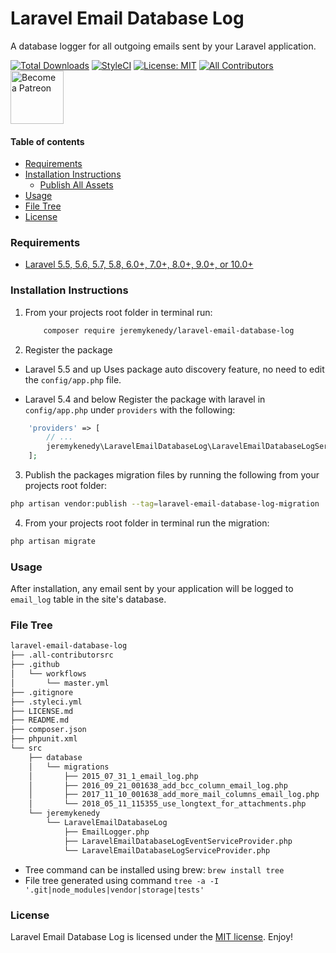 # Laravel Email Database Log
A database logger for all outgoing emails sent by your Laravel application.

[![Total Downloads](https://poser.pugx.org/jeremykenedy/laravel-email-database-log/d/total.svg)](https://packagist.org/packages/jeremykenedy/laravel-email-database-log)
[![StyleCI](https://github.styleci.io/repos/606927458/shield?branch=master)](https://github.styleci.io/repos/606927458?branch=master)
[![License: MIT](https://img.shields.io/badge/License-MIT-yellow.svg)](https://opensource.org/licenses/MIT)
[![All Contributors](https://img.shields.io/badge/all_contributors-1-orange.svg?style=flat-square)](#contributors)
<a href="https://www.patreon.com/bePatron?u=10119959" title="Become a Patreon">
    <img src="https://c5.patreon.com/external/logo/become_a_patron_button.png" alt="Become a Patreon" width="85px" >
</a>

#### Table of contents
- [Requirements](#requirements)
- [Installation Instructions](#installation-instructions)
    - [Publish All Assets](#publish-all-assets)
- [Usage](#usage)
- [File Tree](#file-tree)
- [License](#license)

### Requirements
* [Laravel 5.5, 5.6, 5.7, 5.8, 6.0+, 7.0+, 8.0+, 9.0+, or 10.0+](https://laravel.com/docs/installation)

### Installation Instructions
1. From your projects root folder in terminal run:

    ```bash
        composer require jeremykenedy/laravel-email-database-log
    ```

2. Register the package

* Laravel 5.5 and up
Uses package auto discovery feature, no need to edit the `config/app.php` file.

* Laravel 5.4 and below
Register the package with laravel in `config/app.php` under `providers` with the following:

```php
    'providers' => [
        // ...
        jeremykenedy\LaravelEmailDatabaseLog\LaravelEmailDatabaseLogServiceProvider::class,
    ];
```

3. Publish the packages migration files by running the following from your projects root folder:

```bash
php artisan vendor:publish --tag=laravel-email-database-log-migration
```

4. From your projects root folder in terminal run the migration:

```bash
php artisan migrate
```

### Usage
After installation, any email sent by your application will be logged to `email_log` table in the site's database.

### File Tree
```bash
laravel-email-database-log
├── .all-contributorsrc
├── .github
│   └── workflows
│       └── master.yml
├── .gitignore
├── .styleci.yml
├── LICENSE.md
├── README.md
├── composer.json
├── phpunit.xml
└── src
    ├── database
    │   └── migrations
    │       ├── 2015_07_31_1_email_log.php
    │       ├── 2016_09_21_001638_add_bcc_column_email_log.php
    │       ├── 2017_11_10_001638_add_more_mail_columns_email_log.php
    │       └── 2018_05_11_115355_use_longtext_for_attachments.php
    └── jeremykenedy
        └── LaravelEmailDatabaseLog
            ├── EmailLogger.php
            ├── LaravelEmailDatabaseLogEventServiceProvider.php
            └── LaravelEmailDatabaseLogServiceProvider.php
```

* Tree command can be installed using brew: `brew install tree`
* File tree generated using command `tree -a -I '.git|node_modules|vendor|storage|tests'`

### License
Laravel Email Database Log is licensed under the [MIT license](https://opensource.org/licenses/MIT). Enjoy!
